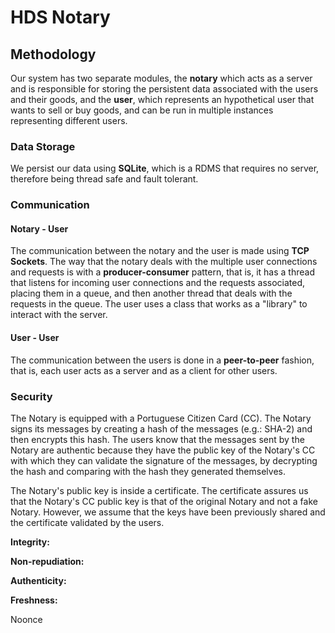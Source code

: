 # HDS Notary

## Methodology

Our system has two separate modules, the **notary** which acts as a server and is responsible for storing the persistent data associated with the users and their goods, and the **user**, which represents an hypothetical user that wants to sell or buy goods, and can be run in multiple instances representing different users.

### Data Storage

We persist our data using **SQLite**, which is a RDMS that requires no server, therefore being thread safe and fault tolerant.

### Communication

#### Notary - User

The communication between the notary and the user is made using **TCP Sockets**. The way that the notary deals with the multiple user connections and requests is with a **producer-consumer** pattern, that is, it has a thread that listens for incoming user connections and the requests associated, placing them in a queue, and then another thread that deals with the requests in the queue. The user uses a class that works as a "library" to interact with the server.

#### User - User

The communication between the users is done in a **peer-to-peer** fashion, that is, each user acts as a server and as a client for other users.

### Security

The Notary is equipped with a Portuguese Citizen Card (CC). The Notary signs its messages by creating a hash of the messages (e.g.: SHA-2) and then encrypts this hash. The users know that the messages sent by the Notary are authentic because they have the public key of the Notary's CC with which they can validate the signature of the messages, by decrypting the hash and comparing with the hash they generated themselves.

The Notary's public key is inside a certificate. The certificate assures us that the Notary's CC public key is that of the original Notary and not a fake Notary. However, we assume that the keys have been previously shared and the certificate validated by the users.

**Integrity:**

**Non-repudiation:**

**Authenticity:**

**Freshness:**

Noonce

